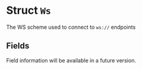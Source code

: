 # Struct `Ws`

The WS scheme used to connect to `ws://` endpoints

## Fields

Field information will be available in a future version.

